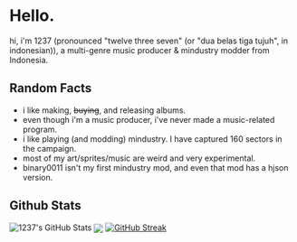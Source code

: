 # Hello.

hi, i'm 1237 (pronounced "twelve three seven" (or "dua belas tiga tujuh", in indonesian)), a multi-genre music producer & mindustry modder from Indonesia.

## Random Facts

- i like making, ~~buying~~, and releasing albums.
- even though i'm a music producer, i've never made a music-related program.
- i like playing (and modding) mindustry. I have captured 160 sectors in the campaign.
- most of my art/sprites/music are weird and very experimental.
- binary0011 isn't my first mindustry mod, and even that mod has a hjson version.

## Github Stats

![1237's GitHub Stats](https://github-readme-stats.vercel.app/api?username=12three7&show_icons=true&theme=radical)
<a href="https://github.com"><img align="center" src="https://github-readme-stats.vercel.app/api/top-langs/?username=12three7&layout=compact&theme=radical&hide_border=false" /></a>
[![GitHub Streak](http://github-readme-streak-stats.herokuapp.com?user=12three7&hide_border=false&background=141321&ring=FC428C&fire=E8CA43&dates=A7FCF5&currStreakLabel=FFFFFF&sideNums=A7FCF5&currStreakNum=E8CA43&sideLabels=FFFFFF&stroke=FFFFFF)](#)

